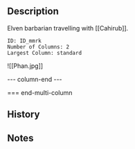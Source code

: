## Description
Elven barbarian travelling with [[Cahirub]].

```start-multi-column
ID: ID_mmrk
Number of Columns: 2
Largest Column: standard
```
![[Phan.jpg]] 


--- column-end ---



=== end-multi-column



## History


## Notes